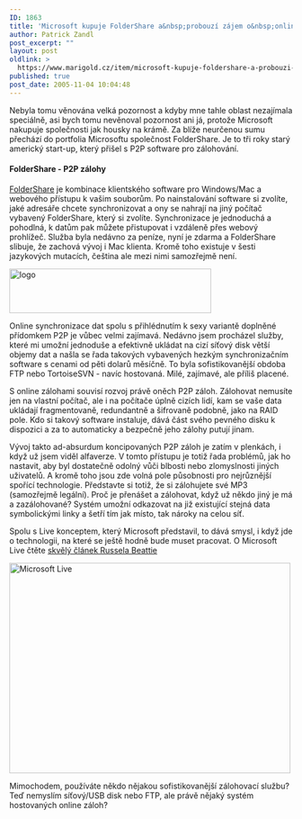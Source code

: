 ```yaml
---
ID: 1863
title: 'Microsoft kupuje FolderShare a&nbsp;probouzí zájem o&nbsp;online P2P zálohy'
author: Patrick Zandl
post_excerpt: ""
layout: post
oldlink: >
  https://www.marigold.cz/item/microsoft-kupuje-foldershare-a-probouzi-zajem-o-online-p2p-zalohy
published: true
post_date: 2005-11-04 10:04:48
---
```

<p>Nebyla tomu věnována velká pozornost a kdyby mne tahle oblast nezajímala speciálně, asi bych tomu nevěnoval pozornost ani já, protože Microsoft nakupuje společnosti jak housky na krámě. Za blíže neurčenou sumu přechází do portfolia Microsoftu společnost FolderShare. Je to tři roky starý americký start-up, který přišel s P2P software pro zálohování. </p>

<h4>FolderShare - P2P zálohy</h4>
<p><a href="http://www.foldershare.com">FolderShare</a> je kombinace klientského software pro Windows/Mac a webového přístupu k vašim souborům. Po nainstalování software si zvolíte, jaké adresáře chcete synchronizovat a ony se nahrají na jiný počítač vybavený FolderShare, který si zvolíte. Synchronizace je jednoduchá a pohodlná, k datům pak můžete přistupovat i vzdáleně přes webový prohlížeč. Služba byla nedávno za peníze, nyní je zdarma a FolderShare slibuje, že zachová vývoj i Mac klienta. Kromě toho existuje v šesti jazykových mutacích, čeština ale mezi nimi samozřejmě není. </p>

<p><img src="/wp-content/uploads/20051104-fullBlueLogoFade.jpg" alt="logo" width="359" height="79" /></p>

<p>Online synchronizace dat spolu s přihlédnutím k sexy variantě doplněné přídomkem P2P je vůbec velmi zajímavá. Nedávno jsem procházel služby, které mi umožní jednoduše a efektivně ukládat na cizí síťový disk větší objemy dat a našla se řada takových vybavených hezkým synchronizačním software s cenami od pěti dolarů měsíčně. To byla sofistikovanější obdoba FTP nebo TortoiseSVN - navíc hostovaná. Milé, zajímavé, ale příliš placené. </p>

<p>S online zálohami souvisí rozvoj právě oněch P2P záloh. Zálohovat nemusíte jen na vlastní počítač, ale i na počítače úplně cizích lidí, kam se vaše data ukládají fragmentovaně, redundantně a šifrovaně podobně, jako na RAID pole. Kdo si takový software instaluje, dává část svého pevného disku k dispozici a za to automaticky a bezpečně jeho zálohy putují jinam. </p>

<p>Vývoj takto ad-absurdum koncipovaných P2P záloh je zatím v plenkách, i když už jsem viděl alfaverze. V tomto přístupu je totiž řada problémů, jak ho nastavit, aby byl dostatečně odolný vůči blbosti nebo zlomyslnosti jiných uživatelů. A kromě toho jsou zde volná pole působnosti pro nejrůznější spořící technologie. Představte si totiž, že si zálohujete své MP3 (samozřejmě legální). Proč je přenášet a zálohovat, když už někdo jiný je má a zazálohované? Systém umožní odkazovat na již existující stejná data symbolickými linky a šetří tím jak místo, tak nároky na celou síť. </p>

<p>Spolu s Live konceptem, který Microsoft představil, to dává smysl, i když jde o technologii, na které se ještě hodně bude muset pracovat. O Microsoft Live čtěte <a href="http://www.russellbeattie.com/notebook/1008671.html">skvělý článek Russela Beattie</a> </p>

<p><img src="/wp-content/uploads/20051104-58697220_0f5db5fe00-1.jpg" alt="Microsoft Live" width="500" height="374" /></p>

<p>Mimochodem, používáte někdo nějakou sofistikovanější zálohovací službu? Teď nemyslím síťový/USB disk nebo FTP, ale právě nějaký systém hostovaných online záloh?
</p>
